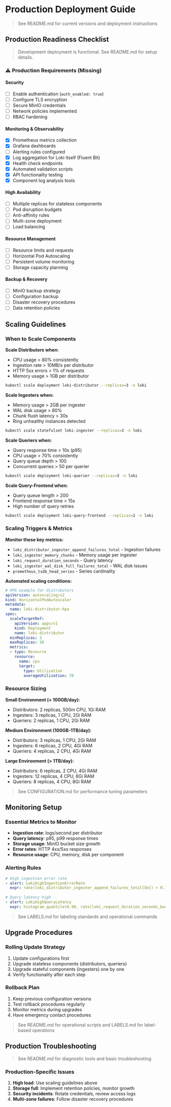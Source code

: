 # Production Deployment Guide

> See README.md for current versions and deployment instructions

## Production Readiness Checklist

> Development deployment is functional. See README.md for setup details.

### ⚠️ Production Requirements (Missing)

#### Security
- [ ] Enable authentication (`auth_enabled: true`)
- [ ] Configure TLS encryption
- [ ] Secure MinIO credentials
- [ ] Network policies implemented
- [ ] RBAC hardening

#### Monitoring & Observability
- [x] Prometheus metrics collection
- [x] Grafana dashboards
- [ ] Alerting rules configured
- [x] Log aggregation for Loki itself (Fluent Bit)
- [x] Health check endpoints
- [x] Automated validation scripts
- [x] API functionality testing
- [x] Component log analysis tools

#### High Availability
- [ ] Multiple replicas for stateless components
- [ ] Pod disruption budgets
- [ ] Anti-affinity rules
- [ ] Multi-zone deployment
- [ ] Load balancing

#### Resource Management
- [ ] Resource limits and requests
- [ ] Horizontal Pod Autoscaling
- [ ] Persistent volume monitoring
- [ ] Storage capacity planning

#### Backup & Recovery
- [ ] MinIO backup strategy
- [ ] Configuration backup
- [ ] Disaster recovery procedures
- [ ] Data retention policies

## Scaling Guidelines

### When to Scale Components

**Scale Distributors when:**
- CPU usage > 80% consistently
- Ingestion rate > 10MB/s per distributor
- HTTP 5xx errors > 1% of requests
- Memory usage > 1GB per distributor
```bash
kubectl scale deployment loki-distributor --replicas=3 -n loki
```

**Scale Ingesters when:**
- Memory usage > 2GB per ingester
- WAL disk usage > 80%
- Chunk flush latency > 30s
- Ring unhealthy instances detected
```bash
kubectl scale statefulset loki-ingester --replicas=3 -n loki
```

**Scale Queriers when:**
- Query response time > 10s (p95)
- CPU usage > 70% consistently
- Query queue depth > 100
- Concurrent queries > 50 per querier
```bash
kubectl scale deployment loki-querier --replicas=3 -n loki
```

**Scale Query-Frontend when:**
- Query queue length > 200
- Frontend response time > 15s
- High number of query retries
```bash
kubectl scale deployment loki-query-frontend --replicas=2 -n loki
```

### Scaling Triggers & Metrics

**Monitor these key metrics:**
- `loki_distributor_ingester_append_failures_total` - Ingestion failures
- `loki_ingester_memory_chunks` - Memory usage per ingester
- `loki_request_duration_seconds` - Query latency
- `loki_ingester_wal_disk_full_failures_total` - WAL disk issues
- `prometheus_tsdb_head_series` - Series cardinality

**Automated scaling conditions:**
```yaml
# HPA example for distributors
apiVersion: autoscaling/v2
kind: HorizontalPodAutoscaler
metadata:
  name: loki-distributor-hpa
spec:
  scaleTargetRef:
    apiVersion: apps/v1
    kind: Deployment
    name: loki-distributor
  minReplicas: 2
  maxReplicas: 10
  metrics:
  - type: Resource
    resource:
      name: cpu
      target:
        type: Utilization
        averageUtilization: 70
```

### Resource Sizing

**Small Environment (< 100GB/day):**
- Distributors: 2 replicas, 500m CPU, 1Gi RAM
- Ingesters: 3 replicas, 1 CPU, 2Gi RAM
- Queriers: 2 replicas, 1 CPU, 2Gi RAM

**Medium Environment (100GB-1TB/day):**
- Distributors: 3 replicas, 1 CPU, 2Gi RAM
- Ingesters: 6 replicas, 2 CPU, 4Gi RAM
- Queriers: 4 replicas, 2 CPU, 4Gi RAM

**Large Environment (> 1TB/day):**
- Distributors: 6 replicas, 2 CPU, 4Gi RAM
- Ingesters: 12 replicas, 4 CPU, 8Gi RAM
- Queriers: 8 replicas, 4 CPU, 8Gi RAM

> See CONFIGURATION.md for performance tuning parameters

## Monitoring Setup

### Essential Metrics to Monitor
- **Ingestion rate**: logs/second per distributor
- **Query latency**: p95, p99 response times
- **Storage usage**: MinIO bucket size growth
- **Error rates**: HTTP 4xx/5xx responses
- **Resource usage**: CPU, memory, disk per component

### Alerting Rules
```yaml
# High ingestion error rate
- alert: LokiHighIngestionErrorRate
  expr: rate(loki_distributor_ingester_append_failures_total[5m]) > 0.1
  
# Query latency high
- alert: LokiHighQueryLatency
  expr: histogram_quantile(0.99, rate(loki_request_duration_seconds_bucket[5m])) > 10
```

> See LABELS.md for labeling standards and operational commands

## Upgrade Procedures

### Rolling Update Strategy
1. Update configurations first
2. Upgrade stateless components (distributors, queriers)
3. Upgrade stateful components (ingesters) one by one
4. Verify functionality after each step

### Rollback Plan
1. Keep previous configuration versions
2. Test rollback procedures regularly
3. Monitor metrics during upgrades
4. Have emergency contact procedures

> See README.md for operational scripts and LABELS.md for label-based operations

## Production Troubleshooting

> See README.md for diagnostic tools and basic troubleshooting

### Production-Specific Issues
1. **High load**: Use scaling guidelines above
2. **Storage full**: Implement retention policies, monitor growth
3. **Security incidents**: Rotate credentials, review access logs
4. **Multi-zone failures**: Follow disaster recovery procedures